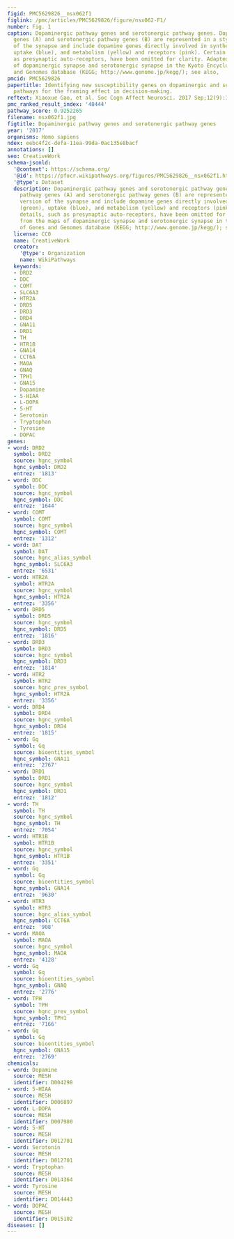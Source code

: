```yaml
---
figid: PMC5629826__nsx062f1
figlink: /pmc/articles/PMC5629826/figure/nsx062-F1/
number: Fig. 1
caption: Dopaminergic pathway genes and serotonergic pathway genes. Dopaminergic pathway
  genes (A) and serotonergic pathway genes (B) are represented in a stylized version
  of the synapse and include dopamine genes directly involved in synthesis (green),
  uptake (blue), and metabolism (yellow) and receptors (pink). Certain details, such
  as presynaptic auto-receptors, have been omitted for clarity. Adapted from the maps
  of dopaminergic synapse and serotonergic synapse in the Kyoto Encyclopedia of Genes
  and Genomes database (KEGG; http://www.genome.jp/kegg/); see also,
pmcid: PMC5629826
papertitle: Identifying new susceptibility genes on dopaminergic and serotonergic
  pathways for the framing effect in decision-making.
reftext: Xiaoxue Gao, et al. Soc Cogn Affect Neurosci. 2017 Sep;12(9):1534-1544.
pmc_ranked_result_index: '48444'
pathway_score: 0.9252265
filename: nsx062f1.jpg
figtitle: Dopaminergic pathway genes and serotonergic pathway genes
year: '2017'
organisms: Homo sapiens
ndex: eebc4f2c-defa-11ea-99da-0ac135e8bacf
annotations: []
seo: CreativeWork
schema-jsonld:
  '@context': https://schema.org/
  '@id': https://pfocr.wikipathways.org/figures/PMC5629826__nsx062f1.html
  '@type': Dataset
  description: Dopaminergic pathway genes and serotonergic pathway genes. Dopaminergic
    pathway genes (A) and serotonergic pathway genes (B) are represented in a stylized
    version of the synapse and include dopamine genes directly involved in synthesis
    (green), uptake (blue), and metabolism (yellow) and receptors (pink). Certain
    details, such as presynaptic auto-receptors, have been omitted for clarity. Adapted
    from the maps of dopaminergic synapse and serotonergic synapse in the Kyoto Encyclopedia
    of Genes and Genomes database (KEGG; http://www.genome.jp/kegg/); see also,
  license: CC0
  name: CreativeWork
  creator:
    '@type': Organization
    name: WikiPathways
  keywords:
  - DRD2
  - DDC
  - COMT
  - SLC6A3
  - HTR2A
  - DRD5
  - DRD3
  - DRD4
  - GNA11
  - DRD1
  - TH
  - HTR1B
  - GNA14
  - CCT6A
  - MAOA
  - GNAQ
  - TPH1
  - GNA15
  - Dopamine
  - 5-HIAA
  - L-DOPA
  - 5-HT
  - Serotonin
  - Tryptophan
  - Tyrosine
  - DOPAC
genes:
- word: DRD2
  symbol: DRD2
  source: hgnc_symbol
  hgnc_symbol: DRD2
  entrez: '1813'
- word: DDC
  symbol: DDC
  source: hgnc_symbol
  hgnc_symbol: DDC
  entrez: '1644'
- word: COMT
  symbol: COMT
  source: hgnc_symbol
  hgnc_symbol: COMT
  entrez: '1312'
- word: DAT
  symbol: DAT
  source: hgnc_alias_symbol
  hgnc_symbol: SLC6A3
  entrez: '6531'
- word: HTR2A
  symbol: HTR2A
  source: hgnc_symbol
  hgnc_symbol: HTR2A
  entrez: '3356'
- word: DRD5
  symbol: DRD5
  source: hgnc_symbol
  hgnc_symbol: DRD5
  entrez: '1816'
- word: DRD3
  symbol: DRD3
  source: hgnc_symbol
  hgnc_symbol: DRD3
  entrez: '1814'
- word: HTR2
  symbol: HTR2
  source: hgnc_prev_symbol
  hgnc_symbol: HTR2A
  entrez: '3356'
- word: DRD4
  symbol: DRD4
  source: hgnc_symbol
  hgnc_symbol: DRD4
  entrez: '1815'
- word: Gq
  symbol: Gq
  source: bioentities_symbol
  hgnc_symbol: GNA11
  entrez: '2767'
- word: DRD1
  symbol: DRD1
  source: hgnc_symbol
  hgnc_symbol: DRD1
  entrez: '1812'
- word: TH
  symbol: TH
  source: hgnc_symbol
  hgnc_symbol: TH
  entrez: '7054'
- word: HTR1B
  symbol: HTR1B
  source: hgnc_symbol
  hgnc_symbol: HTR1B
  entrez: '3351'
- word: Gq
  symbol: Gq
  source: bioentities_symbol
  hgnc_symbol: GNA14
  entrez: '9630'
- word: HTR3
  symbol: HTR3
  source: hgnc_alias_symbol
  hgnc_symbol: CCT6A
  entrez: '908'
- word: MAOA
  symbol: MAOA
  source: hgnc_symbol
  hgnc_symbol: MAOA
  entrez: '4128'
- word: Gq
  symbol: Gq
  source: bioentities_symbol
  hgnc_symbol: GNAQ
  entrez: '2776'
- word: TPH
  symbol: TPH
  source: hgnc_prev_symbol
  hgnc_symbol: TPH1
  entrez: '7166'
- word: Gq
  symbol: Gq
  source: bioentities_symbol
  hgnc_symbol: GNA15
  entrez: '2769'
chemicals:
- word: Dopamine
  source: MESH
  identifier: D004298
- word: 5-HIAA
  source: MESH
  identifier: D006897
- word: L-DOPA
  source: MESH
  identifier: D007980
- word: 5-HT
  source: MESH
  identifier: D012701
- word: Serotonin
  source: MESH
  identifier: D012701
- word: Tryptophan
  source: MESH
  identifier: D014364
- word: Tyrosine
  source: MESH
  identifier: D014443
- word: DOPAC
  source: MESH
  identifier: D015102
diseases: []
---
```

